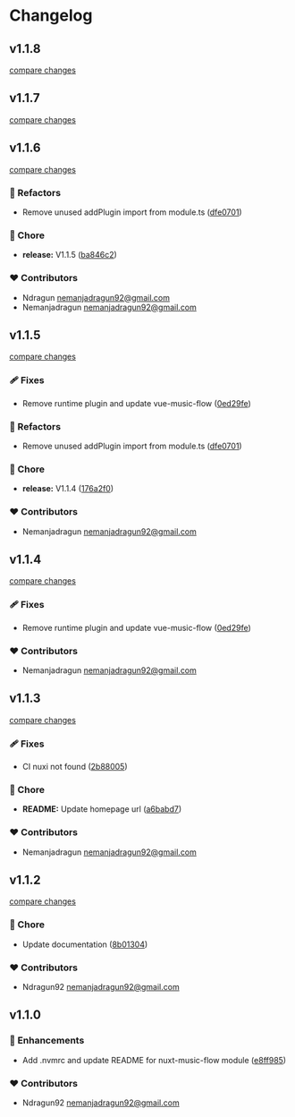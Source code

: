 # Changelog


## v1.1.8

[compare changes](https://github.com/ndragun92/nuxt-music-flow/compare/v1.1.7...v1.1.8)

## v1.1.7

[compare changes](https://github.com/ndragun92/nuxt-music-flow/compare/v1.1.6...v1.1.7)

## v1.1.6

[compare changes](https://github.com/ndragun92/nuxt-music-flow/compare/v1.1.4...v1.1.6)

### 💅 Refactors

- Remove unused addPlugin import from module.ts ([dfe0701](https://github.com/ndragun92/nuxt-music-flow/commit/dfe0701))

### 🏡 Chore

- **release:** V1.1.5 ([ba846c2](https://github.com/ndragun92/nuxt-music-flow/commit/ba846c2))

### ❤️ Contributors

- Ndragun <nemanjadragun92@gmail.com>
- Nemanjadragun <nemanjadragun92@gmail.com>

## v1.1.5

[compare changes](https://github.com/ndragun92/nuxt-music-flow/compare/v1.1.3...v1.1.5)

### 🩹 Fixes

- Remove runtime plugin and update vue-music-flow ([0ed29fe](https://github.com/ndragun92/nuxt-music-flow/commit/0ed29fe))

### 💅 Refactors

- Remove unused addPlugin import from module.ts ([dfe0701](https://github.com/ndragun92/nuxt-music-flow/commit/dfe0701))

### 🏡 Chore

- **release:** V1.1.4 ([176a2f0](https://github.com/ndragun92/nuxt-music-flow/commit/176a2f0))

### ❤️ Contributors

- Nemanjadragun <nemanjadragun92@gmail.com>

## v1.1.4

[compare changes](https://github.com/ndragun92/nuxt-music-flow/compare/v1.1.3...v1.1.4)

### 🩹 Fixes

- Remove runtime plugin and update vue-music-flow ([0ed29fe](https://github.com/ndragun92/nuxt-music-flow/commit/0ed29fe))

### ❤️ Contributors

- Nemanjadragun <nemanjadragun92@gmail.com>

## v1.1.3

[compare changes](https://github.com/ndragun92/nuxt-music-flow/compare/v1.1.2...v1.1.3)

### 🩹 Fixes

- CI nuxi not found ([2b88005](https://github.com/ndragun92/nuxt-music-flow/commit/2b88005))

### 🏡 Chore

- **README:** Update homepage url ([a6babd7](https://github.com/ndragun92/nuxt-music-flow/commit/a6babd7))

### ❤️ Contributors

- Nemanjadragun <nemanjadragun92@gmail.com>

## v1.1.2

[compare changes](https://github.com/ndragun92/nuxt-music-flow/compare/v1.1.0...v1.1.2)

### 🏡 Chore

- Update documentation ([8b01304](https://github.com/ndragun92/nuxt-music-flow/commit/8b01304))

### ❤️ Contributors

- Ndragun92 <nemanjadragun92@gmail.com>

## v1.1.0


### 🚀 Enhancements

- Add .nvmrc and update README for nuxt-music-flow module ([e8ff985](https://github.com/ndragun92/nuxt-music-flow/commit/e8ff985))

### ❤️ Contributors

- Ndragun92 <nemanjadragun92@gmail.com>

